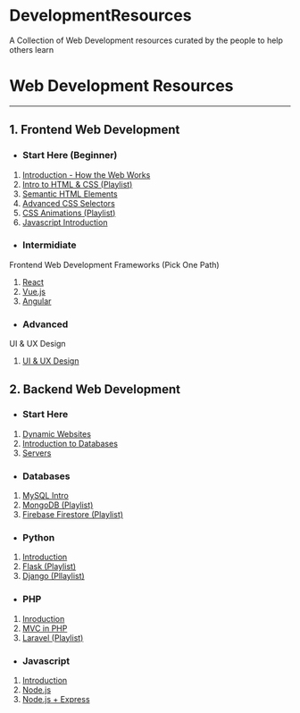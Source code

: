 # DevelopmentResources
A Collection of Web Development resources curated by the people to help others learn

Web Development Resources
=========================

* * *

1\. Frontend Web Development
----------------------------

*   ### Start Here (Beginner)
    

1.  [Introduction - How the Web Works](https://www.youtube.com/watch?v=hJHvdBlSxug)
2.  [Intro to HTML & CSS (Playlist)](https://www.youtube.com/watch?v=LGQuIIv2RVA&list=PL4-IK0AVhVjM0xE0K2uZRvsM7LkIhsPT-)
3.  [Semantic HTML Elements](https://www.youtube.com/watch?v=ZC5y7XDdG80)
4.  [Advanced CSS Selectors](https://www.youtube.com/watch?v=Bcr70LIJcOk)
5.  [CSS Animations (Playlist)](https://www.youtube.com/watch?v=jgw82b5Y2MU&list=PL4cUxeGkcC9iGYgmEd2dm3zAKzyCGDtM5)
6.  [Javascript Introduction](https://www.youtube.com/watch?v=PkZNo7MFNFg)

*   ### Intermidiate
    
Frontend Web Development Frameworks (Pick One Path)

1.  [React](https://www.youtube.com/watch?v=DLX62G4lc44)
2.  [Vue.js](https://www.youtube.com/watch?v=4deVCNJq3qc)
3.  [Angular](https://www.youtube.com/watch?v=2OHbjep_WjQ)

*   ### Advanced
    
UI & UX Design

1.  [UI & UX Design](https://www.youtube.com/watch?v=3aOU9MbITlM&list=PLjwm_8O3suyPkIphVrJaebR2qE8jylWBQ)

2\. Backend Web Development
---------------------------

*   ### Start Here
    

1.  [Dynamic Websites](https://www.youtube.com/watch?v=_wFJj94kSTU)
2.  [Introduction to Databases](https://www.youtube.com/watch?v=MORw_tCy42A)
3.  [Servers](https://www.youtube.com/watch?v=JhpUch6lWMw)

*   ### Databases
    

1.  [MySQL Intro](https://www.youtube.com/watch?v=7S_tz1z_5bA)
2.  [MongoDB (Playlist)](https://www.youtube.com/watch?v=9OPP_1eAENg&list=PL4cUxeGkcC9jpvoYriLI0bY8DOgWZfi6u)
3.  [Firebase Firestore (Playlist)](https://www.youtube.com/watch?v=4d-gIPGzmK4&list=PL4cUxeGkcC9itfjle0ji1xOZ2cjRGY_WB)

*   ### Python
    

1.  [Introduction](https://www.youtube.com/watch?v=_uQrJ0TkZlc)
2.  [Flask (Playlist)](https://www.youtube.com/watch?v=mqhxxeeTbu0&list=PLzMcBGfZo4-n4vJJybUVV3Un_NFS5EOgX)
3.  [Django (Pllaylist)](https://www.youtube.com/watch?v=Z4D3M-NSN58&list=PLzMcBGfZo4-kQkZp-j9PNyKq7Yw5VYjq9)

*   ### PHP
    

1.  [Inroduction](https://www.youtube.com/watch?v=OK_JCtrrv-c)
2.  [MVC in PHP](https://www.youtube.com/watch?v=OsCTzGASImQ&list=PLfdtiltiRHWGXVHXX09fxXDi-DqInchFD)
3.  [Laravel (Playlist)](https://www.youtube.com/watch?v=EU7PRmCpx-0&list=PLillGF-RfqbYhQsN5WMXy6VsDMKGadrJ-)

*   ### Javascript
    

1.  [Introduction](https://www.youtube.com/watch?v=PkZNo7MFNFg)
2.  [Node.js](https://www.youtube.com/watch?v=RLtyhwFtXQA)
3.  [Node.js + Express](https://www.youtube.com/watch?v=k_0ZzvHbNBQ&list=PLillGF-RfqbYRpji8t4SxUkMxfowG4Kqp)
